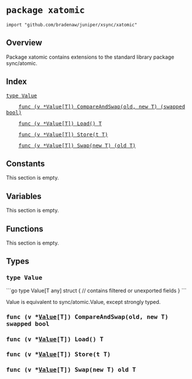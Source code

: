 # `package xatomic`

```
import "github.com/bradenaw/juniper/xsync/xatomic"
```

## Overview

Package xatomic contains extensions to the standard library package sync/atomic.


## Index

<samp><a href="#Value">type Value</a></samp>

<samp>&nbsp;&nbsp;&nbsp;&nbsp;<a href="#CompareAndSwap">func (v *Value[T]) CompareAndSwap(old, new T) (swapped bool)</a></samp>

<samp>&nbsp;&nbsp;&nbsp;&nbsp;<a href="#Load">func (v *Value[T]) Load() T</a></samp>

<samp>&nbsp;&nbsp;&nbsp;&nbsp;<a href="#Store">func (v *Value[T]) Store(t T)</a></samp>

<samp>&nbsp;&nbsp;&nbsp;&nbsp;<a href="#Swap">func (v *Value[T]) Swap(new T) (old T)</a></samp>


## Constants

This section is empty.

## Variables

This section is empty.

## Functions

This section is empty.

## Types

<h3><a id="Value"></a><samp>type Value</samp></h3>
```go
type Value[T any] struct {
	// contains filtered or unexported fields
}
```

Value is equivalent to sync/atomic.Value, except strongly typed.


<h3><a id="CompareAndSwap"></a><samp>func (v *<a href="#Value">Value</a>[T]) CompareAndSwap(old, new T) swapped bool</samp></h3>



<h3><a id="Load"></a><samp>func (v *<a href="#Value">Value</a>[T]) Load() T</samp></h3>



<h3><a id="Store"></a><samp>func (v *<a href="#Value">Value</a>[T]) Store(t T)</samp></h3>



<h3><a id="Swap"></a><samp>func (v *<a href="#Value">Value</a>[T]) Swap(new T) old T</samp></h3>



